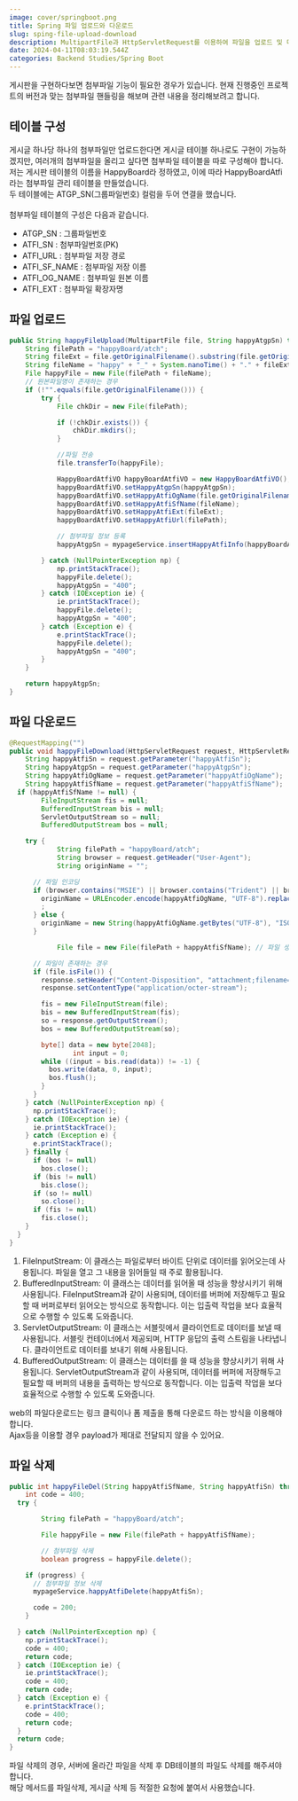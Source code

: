 ```yaml
---
image: cover/springboot.png
title: Spring 파일 업로드와 다운로드
slug: sping-file-upload-download
description: MultipartFile과 HttpServletRequest를 이용하여 파일을 업로드 및 다운로드 해보자
date: 2024-04-11T08:03:19.544Z
categories: Backend Studies/Spring Boot
---
```


게시판을 구현하다보면 첨부파일 기능이 필요한 경우가 있습니다. 현재 진행중인 프로젝트의 버전과 맞는 첨부파일 핸들링을 해보며 관련 내용을 정리해보려고 합니다.

## 테이블 구성

게시글 하나당 하나의 첨부파일만 업로드한다면 게시글 테이블 하나로도 구현이 가능하겠지만, 여러개의 첨부파일을 올리고 싶다면 첨부파일 테이블을 따로 구성해야 합니다.\
저는 게시판 테이블의 이름을 HappyBoard라 정하였고, 이에 따라 HappyBoardAtfi라는 첨부파일 관리 테이블을 만들었습니다.\
두 테이블에는 ATGP\_SN(그룹파일번호) 컬럼을 두어 연결을 했습니다.\
\
첨부파일 테이블의 구성은 다음과 같습니다.

* ATGP\_SN : 그룹파일번호
* ATFI\_SN : 첨부파일번호(PK)
* ATFI\_URL : 첨부파일 저장 경로
* ATFI\_SF\_NAME : 첨부파일 저장 이름
* ATFI\_OG\_NAME : 첨부파일 원본 이름
* ATFI\_EXT : 첨부파일 확장자명

## 파일 업로드

```java
public String happyFileUpload(MultipartFile file, String happyAtgpSn) throws Exception {
    String filePath = "happyBoard/atch";
    String fileExt = file.getOriginalFilename().substring(file.getOriginalFilename().lastIndexOf(".") + 1).toLowerCase(); //확장자명 가져오기
    String fileName = "happy" + "_" + System.nanoTime() + "." + fileExt;
    File happyFile = new File(filePath + fileName);
    // 원본파일명이 존재하는 경우
    if (!"".equals(file.getOriginalFilename())) {
        try {
            File chkDir = new File(filePath);

            if (!chkDir.exists()) {
                chkDir.mkdirs();
            }

            //파일 전송
            file.transferTo(happyFile);

            HappyBoardAtfiVO happyBoardAtfiVO = new HappyBoardAtfiVO();
            happyBoardAtfiVO.setHappyAtgpSn(happyAtgpSn);                // 첨부파일 그룹 일련번호
            happyBoardAtfiVO.setHappyAtfiOgName(file.getOriginalFilename());    // 첨부파일 원본명
            happyBoardAtfiVO.setHappyAtfiSfName(fileName);                       // 첨부파일 저장명
            happyBoardAtfiVO.setHappyAtfiExt(fileExt);                               // 첨부파일 확장자명
            happyBoardAtfiVO.setHappyAtfiUrl(filePath);                            // 첨부파일 저장 경로

            // 첨부파일 정보 등록
            happyAtgpSn = mypageService.insertHappyAtfiInfo(happyBoardAtfiVO);

        } catch (NullPointerException np) {
            np.printStackTrace();
            happyFile.delete();
            happyAtgpSn = "400";
        } catch (IOException ie) {
            ie.printStackTrace();
            happyFile.delete();
            happyAtgpSn = "400";
        } catch (Exception e) {
            e.printStackTrace();
            happyFile.delete();
            happyAtgpSn = "400";
        }
    }

    return happyAtgpSn;
}
```

## 파일 다운로드

```java
@RequestMapping("")
public void happyFileDownload(HttpServletRequest request, HttpServletResponse response) throws Exception {
    String happyAtfiSn = request.getParameter("happyAtfiSn");
    String happyAtgpSn = request.getParameter("happyAtgpSn");
    String happyAtfiOgName = request.getParameter("happyAtfiOgName");
    String happyAtfiSfName = request.getParameter("happyAtfiSfName");
  if (happyAtfiSfName != null) {
        FileInputStream fis = null;
        BufferedInputStream bis = null;
        ServletOutputStream so = null;
        BufferedOutputStream bos = null;

    try {
            String filePath = "happyBoard/atch";
            String browser = request.getHeader("User-Agent");
            String originName = "";

      // 파일 인코딩
      if (browser.contains("MSIE") || browser.contains("Trident") || browser.contains("Chrome")) { // 브라우저 확인
        originName = URLEncoder.encode(happyAtfiOgName, "UTF-8").replaceAll("\\+", "%20").replace("+", "%20");
        ;
      } else {
        originName = new String(happyAtfiOgName.getBytes("UTF-8"), "ISO-8859-1");
      }

            File file = new File(filePath + happyAtfiSfName); // 파일 생성

      // 파일이 존재하는 경우
      if (file.isFile()) {
        response.setHeader("Content-Disposition", "attachment;filename=" + originName + ";");
        response.setContentType("application/octer-stream");

        fis = new FileInputStream(file);
        bis = new BufferedInputStream(fis);
        so = response.getOutputStream();
        bos = new BufferedOutputStream(so);

        byte[] data = new byte[2048];
                int input = 0;
        while ((input = bis.read(data)) != -1) {
          bos.write(data, 0, input);
          bos.flush();
        }
      }
    } catch (NullPointerException np) {
      np.printStackTrace();
    } catch (IOException ie) {
      ie.printStackTrace();
    } catch (Exception e) {
      e.printStackTrace();
    } finally {
      if (bos != null)
        bos.close();
      if (bis != null)
        bis.close();
      if (so != null)
        so.close();
      if (fis != null)
        fis.close();
    }
  }
}
```

1. FileInputStream: 이 클래스는 파일로부터 바이트 단위로 데이터를 읽어오는데 사용됩니다. 파일을 열고 그 내용을 읽어들일 때 주로 활용됩니다.
2. BufferedInputStream: 이 클래스는 데이터를 읽어올 때 성능을 향상시키기 위해 사용됩니다. FileInputStream과 같이 사용되며, 데이터를 버퍼에 저장해두고 필요할 때 버퍼로부터 읽어오는 방식으로 동작합니다. 이는 입출력 작업을 보다 효율적으로 수행할 수 있도록 도와줍니다.
3. ServletOutputStream: 이 클래스는 서블릿에서 클라이언트로 데이터를 보낼 때 사용됩니다. 서블릿 컨테이너에서 제공되며, HTTP 응답의 출력 스트림을 나타냅니다. 클라이언트로 데이터를 보내기 위해 사용됩니다.
4. BufferedOutputStream: 이 클래스는 데이터를 쓸 때 성능을 향상시키기 위해 사용됩니다. ServletOutputStream과 같이 사용되며, 데이터를 버퍼에 저장해두고 필요할 때 버퍼의 내용을 출력하는 방식으로 동작합니다. 이는 입출력 작업을 보다 효율적으로 수행할 수 있도록 도와줍니다.

web의 파일다운로드는 링크 클릭이나 폼 제출을 통해 다운로드 하는 방식을 이용해야합니다.\
Ajax등을 이용할 경우 payload가 제대로 전달되지 않을 수 있어요.

## 파일 삭제

```java
public int happyFileDel(String happyAtfiSfName, String happyAtfiSn) throws Exception {
    int code = 400;
  try {

        String filePath = "happyBoard/atch";

        File happyFile = new File(filePath + happyAtfiSfName);

        // 첨부파일 삭제
        boolean progress = happyFile.delete();

    if (progress) {
      // 첨부파일 정보 삭제
      mypageService.happyAtfiDelete(happyAtfiSn);

      code = 200;
    }

  } catch (NullPointerException np) {
    np.printStackTrace();
    code = 400;
    return code;
  } catch (IOException ie) {
    ie.printStackTrace();
    code = 400;
    return code;
  } catch (Exception e) {
    e.printStackTrace();
    code = 400;
    return code;
  }
  return code;
}
```

파일 삭제의 경우, 서버에 올라간 파일을 삭제 후 DB테이블의 파일도 삭제를 해주셔야 합니다.\
해당 메서드를 파일삭제, 게시글 삭제 등 적절한 요청에 붙여서 사용했습니다.
